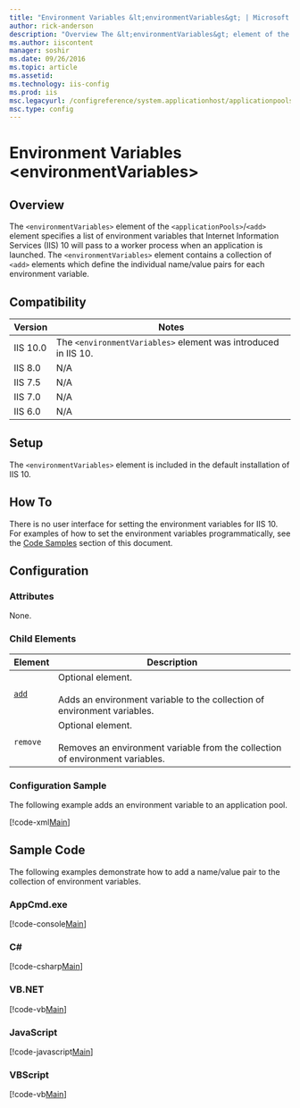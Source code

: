```yaml
---
title: "Environment Variables &lt;environmentVariables&gt; | Microsoft Docs"
author: rick-anderson
description: "Overview The &lt;environmentVariables&gt; element of the &lt;applicationPools&gt; / &lt;add&gt; element specifies a list of environment variables that Intern..."
ms.author: iiscontent
manager: soshir
ms.date: 09/26/2016
ms.topic: article
ms.assetid: 
ms.technology: iis-config
ms.prod: iis
msc.legacyurl: /configreference/system.applicationhost/applicationpools/add/environmentvariables
msc.type: config
---
```

Environment Variables &lt;environmentVariables&gt;
====================
<a id="001"></a>
## Overview

The `<environmentVariables>` element of the `<applicationPools>`/`<add>` element specifies a list of environment variables that Internet Information Services (IIS) 10 will pass to a worker process when an application is launched. The `<environmentVariables>` element contains a collection of `<add>` elements which define the individual name/value pairs for each environment variable.

<a id="002"></a>
## Compatibility

| Version | Notes |
| --- | --- |
| IIS 10.0 | The `<environmentVariables>` element was introduced in IIS 10. |
| IIS 8.0 | N/A |
| IIS 7.5 | N/A |
| IIS 7.0 | N/A |
| IIS 6.0 | N/A |

<a id="003"></a>
## Setup

The `<environmentVariables>` element is included in the default installation of IIS 10.

<a id="004"></a>
## How To

There is no user interface for setting the environment variables for IIS 10. For examples of how to set the environment variables programmatically, see the [Code Samples](#006) section of this document.

<a id="005"></a>
## Configuration

### Attributes

None.

### Child Elements

| Element | Description |
| --- | --- |
| [`add`](add.md) | Optional element.<br><br>Adds an environment variable to the collection of environment variables. |
| `remove` | Optional element.<br><br>Removes an environment variable from the collection of environment variables. |

### Configuration Sample

The following example adds an environment variable to an application pool.

[!code-xml[Main](index/samples/sample1.xml)]
 
<a id="006"></a>
## Sample Code

The following examples demonstrate how to add a name/value pair to the collection of environment variables.

### AppCmd.exe

[!code-console[Main](index/samples/sample2.cmd)]

### C#

[!code-csharp[Main](index/samples/sample3.cs)]

### VB.NET

[!code-vb[Main](index/samples/sample4.vb)]

### JavaScript

[!code-javascript[Main](index/samples/sample5.js)]

### VBScript

[!code-vb[Main](index/samples/sample6.vb)]